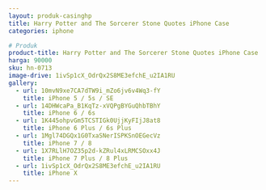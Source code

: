 ```yaml
---
layout: produk-casinghp
title: Harry Potter and The Sorcerer Stone Quotes iPhone Case
categories: iphone

# Produk
product-title: Harry Potter and The Sorcerer Stone Quotes iPhone Case
harga: 90000
sku: hn-0713
image-drive: 1ivSp1cX_OdrQx2S8ME3efchE_u2IA1RU
gallery:
  - url: 10mvN9xe7CA7dTW9i_mZo6jv6v4Wq3-fY
    title: iPhone 5 / 5s / SE
  - url: 14DHWcaPa_B1KqTz-xVQPgBYGuQhbTBhY
    title: iPhone 6 / 6s
  - url: 1K445ohpvGm5TCSTIGk0UjjKyFIjJ8at8
    title: iPhone 6 Plus / 6s Plus
  - url: 1Mgl74DGQx1G0TxaSNerISPKSnOEGecVz
    title: iPhone 7 / 8
  - url: 1X7RLlH7OZ35p2d-kZRul4xLRMCSOxx4J
    title: iPhone 7 Plus / 8 Plus
  - url: 1ivSp1cX_OdrQx2S8ME3efchE_u2IA1RU
    title: iPhone X
---
```

